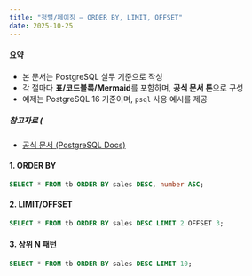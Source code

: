 ```yaml
---
title: "정렬/페이징 — ORDER BY, LIMIT, OFFSET"
date: 2025-10-25
---
```



#### 요약 

- 본 문서는 PostgreSQL 실무 기준으로 작성
- 각 절마다 **표/코드블록/Mermaid**를 포함하며, **공식 문서 톤**으로 구성
- 예제는 PostgreSQL 16 기준이며, `psql` 사용 예시를 제공

##### 참고자료 (

- [공식 문서 (PostgreSQL Docs)](https://www.postgresql.org/docs/current/)



#### 1. ORDER BY

```sql
SELECT * FROM tb ORDER BY sales DESC, number ASC;
```

#### 2. LIMIT/OFFSET

```sql
SELECT * FROM tb ORDER BY sales DESC LIMIT 2 OFFSET 3;
```

#### 3. 상위 N 패턴

```sql
SELECT * FROM tb ORDER BY sales DESC LIMIT 10;
```
